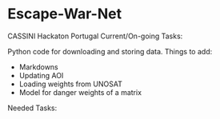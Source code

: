 # Escape-War-Net
CASSINI Hackaton Portugal
Current/On-going Tasks:

Python code for downloading and storing data. Things to add:
  - Markdowns
  - Updating AOI
  - Loading weights from UNOSAT
  - Model for danger weights of a matrix

Needed Tasks:

